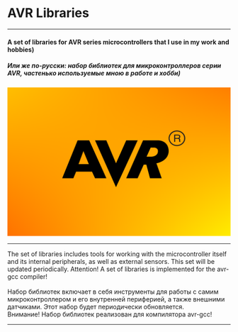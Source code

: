# AVR Libraries
___

#### A set of libraries for AVR series microcontrollers that I use in my work and hobbies)

##### Или же по-русски: набор библиотек для микроконтроллеров серии AVR, частенько используемые мною в работе и хобби)

<img src="/resources/logo.png" alt="AVR logo"/>

___
    
The set of libraries includes tools for working with the microcontroller itself and its internal peripherals, as well as external sensors. This set will be updated periodically.
Attention! A set of libraries is implemented for the avr-gcc compiler!
<br>
<br>
Набор библиотек включает в себя инструменты для работы с самим микроконтроллером и его внутренней периферией, а также внешними датчиками. Этот набор будет периодически обновляется.  
Внимание! Набор библиотек реализован для компилятора avr-gcc!

___
